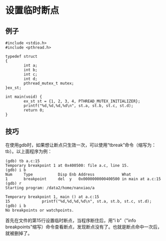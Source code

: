 # 设置临时断点 

## 例子

	#include <stdio.h>
	#include <pthread.h>
	
	typedef struct
	{
	        int a;
	        int b;
	        int c;
	        int d;
	        pthread_mutex_t mutex;
	}ex_st;
	
	int main(void) {
	        ex_st st = {1, 2, 3, 4, PTHREAD_MUTEX_INITIALIZER};
	        printf("%d,%d,%d,%d\n", st.a, st.b, st.c, st.d);
	        return 0;
	}



## 技巧

在使用gdb时，如果想让断点只生效一次，可以使用“tbreak”命令（缩写为：tb）。以上面程序为例：

	(gdb) tb a.c:15
	Temporary breakpoint 1 at 0x400500: file a.c, line 15.
	(gdb) i b
	Num     Type           Disp Enb Address            What
	1       breakpoint     del  y   0x0000000000400500 in main at a.c:15
	(gdb) r
	Starting program: /data2/home/nanxiao/a
	
	Temporary breakpoint 1, main () at a.c:15
	15              printf("%d,%d,%d,%d\n", st.a, st.b, st.c, st.d);
	(gdb) i b
	No breakpoints or watchpoints.

	


首先在文件的第15行设置临时断点，当程序断住后，用“i b”（"info breakpoints"缩写）命令查看断点，发现断点没有了。也就是断点命中一次后，就被删掉了。

